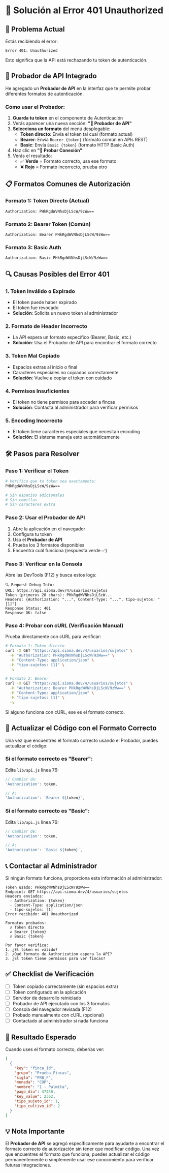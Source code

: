 # 🔐 Solución al Error 401 Unauthorized

## 🎯 Problema Actual

Estás recibiendo el error:
```
Error 401: Unauthorized
```

Esto significa que la API está rechazando tu token de autenticación.

## 🧪 Probador de API Integrado

He agregado un **Probador de API** en la interfaz que te permite probar diferentes formatos de autenticación.

### Cómo usar el Probador:

1. **Guarda tu token** en el componente de Autenticación
2. Verás aparecer una nueva sección: **"🧪 Probador de API"**
3. **Selecciona un formato** del menú desplegable:
   - **Token directo**: Envía el token tal cual (formato actual)
   - **Bearer**: Envía `Bearer {token}` (formato común en APIs REST)
   - **Basic**: Envía `Basic {token}` (formato HTTP Basic Auth)
4. Haz clic en **"🚀 Probar Conexión"**
5. Verás el resultado:
   - ✅ **Verde** = Formato correcto, usa ese formato
   - ❌ **Rojo** = Formato incorrecto, prueba otro

## 📋 Formatos Comunes de Autorización

### Formato 1: Token Directo (Actual)
```
Authorization: PHkRgdWVNhsDjLScW/9zWw==
```

### Formato 2: Bearer Token (Común)
```
Authorization: Bearer PHkRgdWVNhsDjLScW/9zWw==
```

### Formato 3: Basic Auth
```
Authorization: Basic PHkRgdWVNhsDjLScW/9zWw==
```

## 🔍 Causas Posibles del Error 401

### 1. **Token Inválido o Expirado**
- El token puede haber expirado
- El token fue revocado
- **Solución**: Solicita un nuevo token al administrador

### 2. **Formato de Header Incorrecto**
- La API espera un formato específico (Bearer, Basic, etc.)
- **Solución**: Usa el Probador de API para encontrar el formato correcto

### 3. **Token Mal Copiado**
- Espacios extras al inicio o final
- Caracteres especiales no copiados correctamente
- **Solución**: Vuelve a copiar el token con cuidado

### 4. **Permisos Insuficientes**
- El token no tiene permisos para acceder a fincas
- **Solución**: Contacta al administrador para verificar permisos

### 5. **Encoding Incorrecto**
- El token tiene caracteres especiales que necesitan encoding
- **Solución**: El sistema maneja esto automáticamente

## 🛠️ Pasos para Resolver

### Paso 1: Verificar el Token
```bash
# Verifica que tu token sea exactamente:
PHkRgdWVNhsDjLScW/9zWw==

# Sin espacios adicionales
# Sin comillas
# Sin caracteres extra
```

### Paso 2: Usar el Probador de API
1. Abre la aplicación en el navegador
2. Configura tu token
3. Usa el **Probador de API**
4. Prueba los 3 formatos disponibles
5. Encuentra cuál funciona (respuesta verde ✅)

### Paso 3: Verificar en la Consola
Abre las DevTools (F12) y busca estos logs:
```
🔍 Request Debug Info:
URL: https://api.sioma.dev/4/usuarios/sujetos
Token (primeros 20 chars): PHkRgdWVNhsDjLScW...
Headers: {Authorization: "...", Content-Type: "...", tipo-sujetos: "[1]"}
Response Status: 401
Response OK: false
```

### Paso 4: Probar con cURL (Verificación Manual)

Prueba directamente con cURL para verificar:

```bash
# Formato 1: Token directo
curl -X GET "https://api.sioma.dev/4/usuarios/sujetos" \
  -H "Authorization: PHkRgdWVNhsDjLScW/9zWw==" \
  -H "Content-Type: application/json" \
  -H "tipo-sujetos: [1]" \
  -v

# Formato 2: Bearer
curl -X GET "https://api.sioma.dev/4/usuarios/sujetos" \
  -H "Authorization: Bearer PHkRgdWVNhsDjLScW/9zWw==" \
  -H "Content-Type: application/json" \
  -H "tipo-sujetos: [1]" \
  -v
```

Si alguno funciona con cURL, ese es el formato correcto.

## 🔄 Actualizar el Código con el Formato Correcto

Una vez que encuentres el formato correcto usando el Probador, puedes actualizar el código:

### Si el formato correcto es "Bearer":

Edita `lib/api.js` línea 76:
```javascript
// Cambiar de:
'Authorization': token,

// A:
'Authorization': `Bearer ${token}`,
```

### Si el formato correcto es "Basic":

Edita `lib/api.js` línea 76:
```javascript
// Cambiar de:
'Authorization': token,

// A:
'Authorization': `Basic ${token}`,
```

## 📞 Contactar al Administrador

Si ningún formato funciona, proporciona esta información al administrador:

```
Token usado: PHkRgdWVNhsDjLScW/9zWw==
Endpoint: GET https://api.sioma.dev/4/usuarios/sujetos
Headers enviados:
  - Authorization: {token}
  - Content-Type: application/json
  - tipo-sujetos: [1]
Error recibido: 401 Unauthorized

Formatos probados:
  ✗ Token directo
  ✗ Bearer {token}
  ✗ Basic {token}

Por favor verifica:
1. ¿El token es válido?
2. ¿Qué formato de Authorization espera la API?
3. ¿El token tiene permisos para ver fincas?
```

## ✅ Checklist de Verificación

- [ ] Token copiado correctamente (sin espacios extra)
- [ ] Token configurado en la aplicación
- [ ] Servidor de desarrollo reiniciado
- [ ] Probador de API ejecutado con los 3 formatos
- [ ] Consola del navegador revisada (F12)
- [ ] Probado manualmente con cURL (opcional)
- [ ] Contactado al administrador si nada funciona

## 🎯 Resultado Esperado

Cuando uses el formato correcto, deberías ver:

```json
[
  {
    "key": "finca_id",
    "grupo": "Prueba_Fincas",
    "sigla": "PRB_F",
    "moneda": "COP",
    "nombre": "1 - Palmita",
    "pago_dia": 47450,
    "key_value": 2362,
    "tipo_sujeto_id": 1,
    "tipo_cultivo_id": 2
  }
]
```

## 💡 Nota Importante

El **Probador de API** se agregó específicamente para ayudarte a encontrar el formato correcto de autorización sin tener que modificar código. Una vez que encuentres el formato que funciona, puedes actualizar el código permanentemente o simplemente usar ese conocimiento para verificar futuras integraciones.
